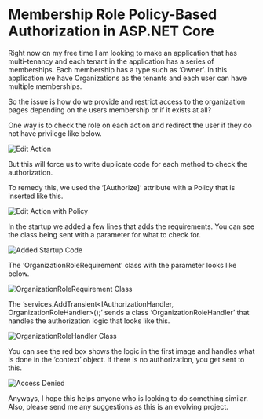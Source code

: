 # Membership Role Policy-Based Authorization in ASP.NET Core

Right now on my free time I am looking to make an application that has multi-tenancy and each tenant in the application has a series of memberships. Each membership has a type such as ‘Owner’. In this application we have Organizations as the tenants and each user can have multiple memberships. 

So the issue is how do we provide and restrict access to the organization pages depending on the users membership or if it exists at all?

One way is to check the role on each action and redirect the user if they do not have privilege like below.

![](../src/assets/images/2018-05-20_01.png "Edit Action")

But this will force us to write duplicate code for each method to check the authorization.

To remedy this, we used the ‘[Authorize]’ attribute with a Policy that is inserted like this.

![](../src/assets/images/2018-05-20_02.png "Edit Action with Policy")

In the startup we added a few lines that adds the requirements. You can see the class being sent with a parameter for what to check for.

![](../src/assets/images/2018-05-20_03.png "Added Startup Code")

The ‘OrganizationRoleRequirement’ class with the parameter looks like below. 

![](../src/assets/images/2018-05-20_04.png "OrganizationRoleRequirement Class")

The ‘services.AddTransient<IAuthorizationHandler, OrganizationRoleHandler>();’ sends a class ‘OrganizationRoleHandler’ that handles the authorization logic that looks like this.

![](../src/assets/images/2018-05-20_05.png "OrganizationRoleHandler Class")

You can see the red box shows the logic in the first image and handles what is done in the ‘context’ object. If there is no authorization, you get sent to this.

![](../src/assets/images/2018-05-20_06.png "Access Denied")

Anyways, I hope this helps anyone who is looking to do something similar. Also, please send me any suggestions as this is an evolving project. 
